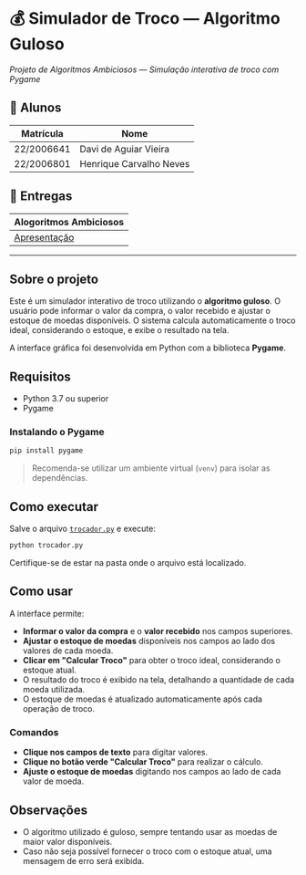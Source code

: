 # 💰 Simulador de Troco — Algoritmo Guloso

*Projeto de Algoritmos Ambiciosos — Simulação interativa de troco com Pygame*

## 👥 Alunos
| Matrícula    | Nome                      |
|--------------|---------------------------|
| 22/2006641   | Davi de Aguiar Vieira     |
| 22/2006801   | Henrique Carvalho Neves   |

## 📝 Entregas
| Alogoritmos Ambiciosos |
|----------|
| [Apresentação]() 
---

## Sobre o projeto

Este é um simulador interativo de troco utilizando o **algoritmo guloso**. O usuário pode informar o valor da compra, o valor recebido e ajustar o estoque de moedas disponíveis. O sistema calcula automaticamente o troco ideal, considerando o estoque, e exibe o resultado na tela.

A interface gráfica foi desenvolvida em Python com a biblioteca **Pygame**.

## Requisitos

- Python 3.7 ou superior
- Pygame

### Instalando o Pygame

```bash
pip install pygame
```

> Recomenda-se utilizar um ambiente virtual (`venv`) para isolar as dependências.

## Como executar

Salve o arquivo [`trocador.py`](trocador.py) e execute:

```bash
python trocador.py
```

Certifique-se de estar na pasta onde o arquivo está localizado.

## Como usar

A interface permite:

- **Informar o valor da compra** e o **valor recebido** nos campos superiores.
- **Ajustar o estoque de moedas** disponíveis nos campos ao lado dos valores de cada moeda.
- **Clicar em "Calcular Troco"** para obter o troco ideal, considerando o estoque atual.
- O resultado do troco é exibido na tela, detalhando a quantidade de cada moeda utilizada.
- O estoque de moedas é atualizado automaticamente após cada operação de troco.

### Comandos

- **Clique nos campos de texto** para digitar valores.
- **Clique no botão verde "Calcular Troco"** para realizar o cálculo.
- **Ajuste o estoque de moedas** digitando nos campos ao lado de cada valor de moeda.

## Observações

- O algoritmo utilizado é guloso, sempre tentando usar as moedas de maior valor disponíveis.
- Caso não seja possível fornecer o troco com o estoque atual, uma mensagem de erro será exibida.